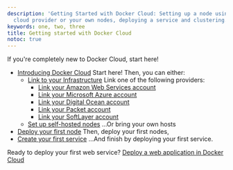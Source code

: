 ```yaml
---
description: 'Getting Started with Docker Cloud: Setting up a node using a hosted
  cloud provider or your own nodes, deploying a service and clustering.'
keywords: one, two, three
title: Getting started with Docker Cloud
notoc: true
---
```


If you're completely new to Docker Cloud, start here!

* [Introducing Docker Cloud](intro_cloud.md) Start here! Then, you can either:
  * [Link to your Infrastructure](connect-infra.md) Link one of the following providers:
      * [Link your Amazon Web Services account](../infrastructure/link-aws.md)
      * [Link your Microsoft Azure account](../infrastructure/link-azure.md)
      * [Link your Digital Ocean account](../infrastructure/link-do.md)
      * [Link your Packet account](../infrastructure/link-packet.md)
      * [Link your SoftLayer account](../infrastructure/link-softlayer.md)
  * [Set up self-hosted nodes](../infrastructure/byoh.md) ...Or bring your own hosts
* [Deploy your first node](your_first_node.md)  Then, deploy your first nodes,
* [Create your first service](your_first_service.md)  ...And finish by deploying your first service.

Ready to deploy your first web service? [Deploy a web application in Docker Cloud](deploy-app/index.md)
